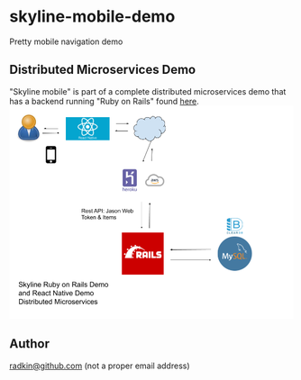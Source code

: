 # skyline-mobile-demo
Pretty mobile navigation demo

## Distributed Microservices Demo
"Skyline mobile" is part of a complete distributed microservices demo that has a backend running "Ruby on Rails" found [here](https://github.com/radkin/skyline_ror_demo). 
![root directory](assets/images/ROR_backend_react_native.png)

## Author
radkin@github.com (not a proper email address)
